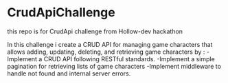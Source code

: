 # CrudApiChallenge
this repo is for CrudApi challenge from Hollow-dev hackathon

In this challenge i create a CRUD API for managing game characters that allows adding, updating, deleting, and retrieving game characters by :
-Implement a CRUD API following RESTful standards.
-Implement a simple pagination for retrieving lists of game characters
-Implement middleware to handle not found and internal server errors.

